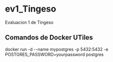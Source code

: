 # ev1_Tingeso
Evaluacion 1 de Tingeso
## Comandos de Docker UTiles

docker run -d --name mypostgres -p 5432:5432 -e POSTGRES_PASSWORD=yourpassword postgres
